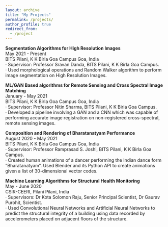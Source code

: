 ```yaml
---
layout: archive
title: "My Projects"
permalink: /projects/
author_profile: true
redirect_from:
  - /project
---
```


**Segmentation Algorithms for High Resolution Images**<br />
May 2021 - Present<br />
BITS Pilani, K K Birla Goa Campus Goa, India<br />
· Supervisor: Professor Sravan Danda, BITS Pilani, K K Birla Goa Campus.<br />
· Used morphological operations and Random Walker algorithm to perform image segmentation on High
Resolution Images.<br />

**ML/GAN Based algorithms for Remote Sensing and Cross Spectral Image Matching**<br />
January - May 2021<br />
BITS Pilani, K K Birla Goa Campus Goa, India<br />
· Supervisor: Professor Nitin Sharma, BITS Pilani, K K Birla Goa Campus.<br />
· Developed a pipeline involving a GAN and a CNN which was capable of performing accurate image
registration on non-registered cross-spectral, remote sensing images.<br />

**Composition and Rendering of Bharatanatyam Performance**<br />
August 2020 - May 2021<br />
BITS Pilani, K K Birla Goa Campus Goa, India<br />
· Supervisor: Professor Ramprasad S. Joshi, BITS Pilani, K K Birla Goa Campus.<br />
· Created human animations of a dancer performing the Indian dance form ”Bharatanatyam”. Used
Blender and its Python API to create animations given a list of 30-dimensional vector codes.<br />

**Machine Learning Algorithms for Structural Health Monitoring**<br />
May - June 2020<br />
CSIR-CEERI, Pilani Pilani, India<br />
· Supervisors: Dr Kota Solomon Raju, Senior Principal Scientist, Dr Gaurav Purohit, Scientist.<br />
· Used Convolutional Neural Networks and Artificial Neural Networks to predict the structural integrity
of a building using data recorded by accelerometers placed on adjacent floors of the structure.<br />

